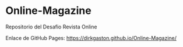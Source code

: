 # Online-Magazine
Repositorio del Desafio Revista Online

Enlace de GitHub Pages: https://dirkgaston.github.io/Online-Magazine/

